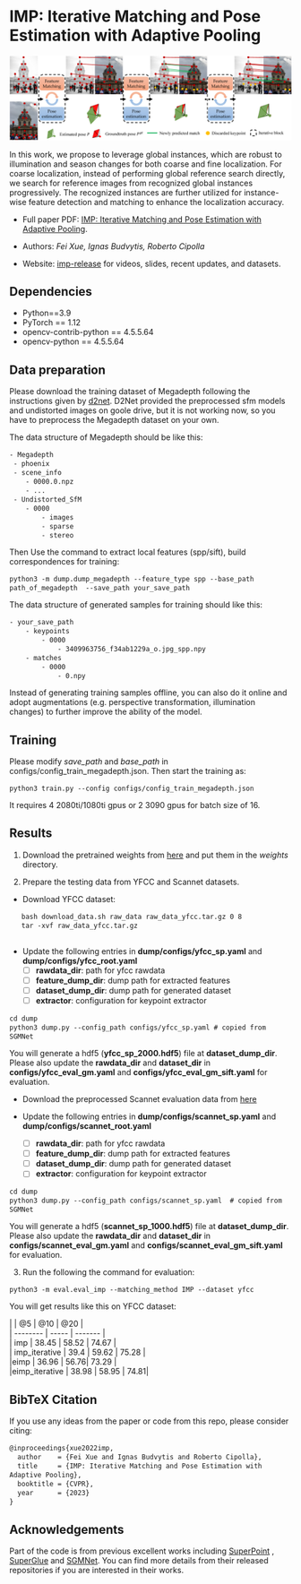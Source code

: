# IMP: Iterative Matching and Pose Estimation with Adaptive Pooling

<p align="center">
  <img src="assets/overview.png" width="960">
</p>

In this work, we propose to leverage global instances, which are robust to illumination and season changes for both
coarse and fine localization. For coarse localization, instead of performing global reference search directly, we search
for reference images from recognized global instances progressively. The recognized instances are further utilized for
instance-wise feature detection and matching to enhance the localization accuracy.

* Full paper PDF: [IMP: Iterative Matching and Pose Estimation with Adaptive Pooling](https://arxiv.org/abs/1911.11763).

* Authors: *Fei Xue, Ignas Budvytis, Roberto Cipolla*

* Website: [imp-release](https://github.com/feixue94/imp-release) for videos, slides, recent updates, and datasets.

## Dependencies

* Python==3.9
* PyTorch == 1.12
* opencv-contrib-python == 4.5.5.64
* opencv-python == 4.5.5.64

## Data preparation

Please download the training dataset of Megadepth following the instructions given
by [d2net](https://github.com/mihaidusmanu/d2-net/tree/dev). D2Net provided the preprocessed sfm models and undistorted
images on goole drive, but it is not working now, so you have to preprocess the Megadepth dataset on your own.

The data structure of Megadepth should be like this:

```
- Megadepth
 - phoenix
 - scene_info
    - 0000.0.npz
    - ...
 - Undistorted_SfM
    - 0000
        - images
        - sparse 
        - stereo
```

Then Use the command to extract local features (spp/sift), build correspondences for training:

```
python3 -m dump.dump_megadepth --feature_type spp --base_path  path_of_megadepth  --save_path your_save_path
```

The data structure of generated samples for training should like this:

```
- your_save_path
    - keypoints
        - 0000
            - 3409963756_f34ab1229a_o.jpg_spp.npy
    - matches
        - 0000
            - 0.npy
```

Instead of generating training samples offline, you can also do it online and adopt augmentations (e.g. perspective
transformation, illumination changes) to further improve the ability of the model.

## Training

Please modify <em> save_path </em> and <em> base_path </em> in configs/config_train_megadepth.json. Then start the
training as:

```
python3 train.py --config configs/config_train_megadepth.json
```

It requires 4 2080ti/1080ti gpus or 2 3090 gpus for batch size of 16.

## Results

1. Download the pretrained weights
   from [here](https://drive.google.com/drive/folders/1QJoXyrbYsk-ojrvGSgEpsGA0p5BVSGwZ?usp=sharing) and put them in
   the <em> weights </em> directory.

2. Prepare the testing data from YFCC and Scannet datasets.

- Download YFCC dataset:

```
   bash download_data.sh raw_data raw_data_yfcc.tar.gz 0 8
   tar -xvf raw_data_yfcc.tar.gz
   
```

- Update the following entries in **dump/configs/yfcc_sp.yaml** and **dump/configs/yfcc_root.yaml**
    - [ ] **rawdata_dir**: path for yfcc rawdata
    - [ ] **feature_dump_dir**: dump path for extracted features
    - [ ] **dataset_dump_dir**: dump path for generated dataset
    - [ ] **extractor**: configuration for keypoint extractor

```
cd dump
python3 dump.py --config_path configs/yfcc_sp.yaml # copied from SGMNet
```

You will generate a hdf5 (**yfcc_sp_2000.hdf5**) file at **dataset_dump_dir**. Please also update the **rawdata_dir**
and **dataset_dir** in **configs/yfcc_eval_gm.yaml** and **configs/yfcc_eval_gm_sift.yaml** for evaluation.

- Download the preprocessed Scannet evaluation data
  from [here](https://drive.google.com/file/d/14s-Ce8Vq7XedzKon8MZSB_Mz_iC6oFPy/view)

- Update the following entries in **dump/configs/scannet_sp.yaml** and **dump/configs/scannet_root.yaml**
    - [ ] **rawdata_dir**: path for yfcc rawdata
    - [ ] **feature_dump_dir**: dump path for extracted features
    - [ ] **dataset_dump_dir**: dump path for generated dataset
    - [ ] **extractor**: configuration for keypoint extractor

```
cd dump
python3 dump.py --config_path configs/scannet_sp.yaml  # copied from SGMNet
```

You will generate a hdf5 (**scannet_sp_1000.hdf5**) file at **dataset_dump_dir**. Please also update the **rawdata_dir**
and **dataset_dir** in **configs/scannet_eval_gm.yaml** and **configs/scannet_eval_gm_sift.yaml** for evaluation.

3. Run the following the command for evaluation:

```
python3 -m eval.eval_imp --matching_method IMP --dataset yfcc
```

You will get results like this on YFCC dataset:

|        | @5  | @10       | @20 |  
| -------- | ----- | ------- |  
| imp | 38.45 | 58.52 | 74.67  |  
| imp_iterative | 39.4 | 59.62	| 75.28  |   
|eimp | 36.96 | 56.76| 73.29 |  
|eimp_iterative | 38.98	| 58.95	| 74.81|  



## BibTeX Citation

If you use any ideas from the paper or code from this repo, please consider citing:

```
@inproceedings{xue2022imp,
  author    = {Fei Xue and Ignas Budvytis and Roberto Cipolla},
  title     = {IMP: Iterative Matching and Pose Estimation with Adaptive Pooling},
  booktitle = {CVPR},
  year      = {2023}
}
```

## Acknowledgements

Part of the code is from previous excellent works
including [SuperPoint](https://github.com/magicleap/SuperPointPretrainedNetwork)
, [SuperGlue](https://github.com/magicleap/SuperGluePretrainedNetwork)
and [SGMNet](https://github.com/magicleap/SuperGluePretrainedNetwork). You can find more details from their released
repositories if you are interested in their works. 